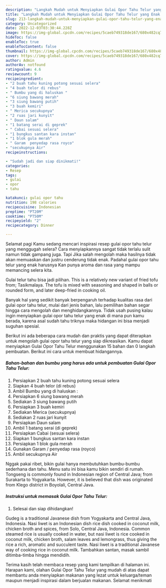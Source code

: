 ```yaml
---
description: "Langkah Mudah untuk Menyiapkan Gulai Opor Tahu Telur yang Enak Banget"
title: "Langkah Mudah untuk Menyiapkan Gulai Opor Tahu Telur yang Enak Banget"
slug: 213-langkah-mudah-untuk-menyiapkan-gulai-opor-tahu-telur-yang-enak-banget
category: Uncategorized
date: 2022-12-03T03:30:44.228Z
image: https://img-global.cpcdn.com/recipes/5caeb749318de167/680x482cq70/gulai-opor-tahu-telur-foto-resep-utama.jpg
hideToc: false
enableToc: true
enableTocContent: false
thumbnail: https://img-global.cpcdn.com/recipes/5caeb749318de167/680x482cq70/gulai-opor-tahu-telur-foto-resep-utama.jpg
cover: https://img-global.cpcdn.com/recipes/5caeb749318de167/680x482cq70/gulai-opor-tahu-telur-foto-resep-utama.jpg
author: Admin
authorAv: notfound
ratingvalue: 4.6
reviewcount: 9
recipeingredient:
- "2 buah tahu kuning potong sesuai selera"
- "4 buah telor di rebus"
- " Bumbu yang di haluskan "
- "6 siung bawang merah"
- "3 siung bawang putih"
- "3 buah kemiri"
- " Merica secukupnya"
- "2 ruas jari kunyit"
- " Daun salam"
- "1 batang serai di geprek"
- " Cabai sesuai selera"
- "1 bungkus santan kara instan"
- "1 blok gula merah"
- " Garam  penyedap rasa royco"
- "secukupnya Air"
recipeinstructions:

- "Sudah jadi dan siap dinikmati!"
categories:
- Resep
tags:
- gulai
- opor
- tahu

katakunci: gulai opor tahu 
nutrition: 198 calories
recipecuisine: Indonesian
preptime: "PT20M"
cooktime: "PT50M"
recipeyield: "2"
recipecategory: Dinner

---
```



Selamat pagi Kamu sedang mencari inspirasi resep gulai opor tahu telur yang menggugah selera? Cara menyiapkannya sangat tidak terlalu sulit namun tidak gampang juga. Tapi Jika salah mengolah maka hasilnya tidak akan memuaskan dan justru cenderung tidak enak. Padahal gulai opor tahu telur yang enak harusnya Kan punya aroma dan rasa yang mampu memancing selera kita.


Gulai telur tahu bisa jadi pilihan. This is a relatively new variant of fried tofu from; Tasikmalaya. The tofu is mixed with seasoning and shaped in balls or rounded form, and later deep-fried in cooking oil.

Banyak hal yang sedikit banyak berpengaruh terhadap kualitas rasa dari gulai opor tahu telur, mulai dari jenis bahan, lalu pemilihan bahan segar hingga cara mengolah dan menghidangkannya. Tidak usah pusing kalau ingin menyiapkan gulai opor tahu telur yang enak di mana pun kamu berada, karena asal sudah tahu triknya maka hidangan ini bisa menjadi suguhan spesial.


Berikut ini ada beberapa cara mudah dan praktis yang dapat diterapkan untuk mengolah gulai opor tahu telur yang siap dikreasikan. Kamu dapat menyiapkan Gulai Opor Tahu Telur menggunakan 15 bahan dan 0 langkah pembuatan. Berikut ini cara untuk membuat hidangannya.

<!--inarticleads1-->

##### Bahan-bahan dan bumbu yang harus ada untuk pembuatan Gulai Opor Tahu Telur:

1. Persiapkan 2 buah tahu kuning potong sesuai selera
1. Siapkan 4 buah telor (di rebus)
1. Ambil  Bumbu yang di haluskan :
1. Persiapkan 6 siung bawang merah
1. Sediakan 3 siung bawang putih
1. Persiapkan 3 buah kemiri
1. Sediakan  Merica (secukupnya)
1. Sediakan 2 ruas jari kunyit
1. Persiapkan  Daun salam
1. Ambil 1 batang serai (di geprek)
1. Persiapkan  Cabai (sesuai selera)
1. Siapkan 1 bungkus santan kara instan
1. Persiapkan 1 blok gula merah
1. Gunakan  Garam / penyedap rasa (royco)
1. Ambil secukupnya Air


Nggak pakai ribet, bikin gulai hanya membutuhkan bumbu-bumbu sederhana dan tahu. Menu satu ini bisa kamu bikin sendiri di rumah. Tongseng is commonly found in Indonesian region of Central Java; from Surakarta to Yogyakarta. However, it is believed that dish was originated from Klego district in Boyolali, Central Java. 

<!--inarticleads2-->

##### Instruksi untuk memasak Gulai Opor Tahu Telur:


1. Selesai dan siap dihidangkan!

Gudeg is a traditional Javanese dish from Yogyakarta and Central Java, Indonesia. Nasi liwet is an Indonesian dish rice dish cooked in coconut milk, chicken broth and spices, from Solo, Central Java, Indonesia. Common steamed rice is usually cooked in water, but nasi liwet is rice cooked in coconut milk, chicken broth, salam leaves and lemongrass, thus giving the rice a rich, aromatic and succulent taste. Nasi liwet is a traditional Javanese way of cooking rice in coconut milk. Tambahkan santan, masak sambil ditimba-timba hingga mendidih. 

Terima kasih telah membaca resep yang kami tampilkan di halaman ini. Harapan kami, olahan Gulai Opor Tahu Telur yang mudah di atas dapat membantu anda menyiapkan makanan yang lezat untuk keluarga/teman maupun menjadi inspirasi dalam berjualan makanan. Selamat menikmati

